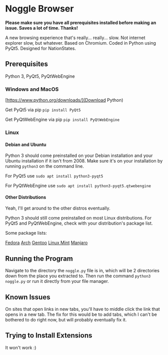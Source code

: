 # Noggle Browser

**Please make sure you have all prerequisites installed before making an issue. Saves a lot of time. Thanks!**

A new browsing experience that's really... really... slow. Not internet explorer slow, but whatever. Based on Chromium. Coded in Python using PyQt5. Designed for NationStates.

## Prerequisites

Python 3, PyQt5, PyQtWebEngine

### Windows and MacOS

[https://www.python.org/downloads/](Download Python)

Get PyQt5 via pip
`pip install PyQt5`

Get PyQtWebEngine via pip
`pip install PyQtWebEngine`

### Linux

#### Debian and Ubuntu

Python 3 should come preinstalled on your Debian installation and your Ubuntu installation if it isn't from 2008. Make sure it's on your installation by running `python3` on the command line.

For PyQt5 use `sudo apt install python3-pyqt5`

For PyQtWebEngine use `sudo apt install python3-pyqt5.qtwebengine`

#### Other Distributions

Yeah, I'll get around to the other distros eventually.

Python 3 should still come preinstalled on most Linux distributions. For PyQt5 and PyQtWebEngine, check with your distribution's package list.

Some package lists:

[Fedora](https://src.fedoraproject.org/)
[Arch](https://archlinux.org/packages/)
[Gentoo](https://packages.gentoo.org/)
[Linux Mint](http://packages.linuxmint.com/)
[Manjaro](https://discover.manjaro.org/packages/)

## Running the Program

Navigate to the directory the `noggle.py` file is in, which will be 2 directories down from the place you extracted to. Then run the command `python3 noggle.py` or run it directly from your file manager.

## Known Issues

On sites that open links in new tabs, you'll have to middle click the link that opens in a new tab. The fix for this would be to add tabs, which I can't be bothered to do right now, but will probably eventually fix it.

## Trying to Install Extensions

It won't work :)
